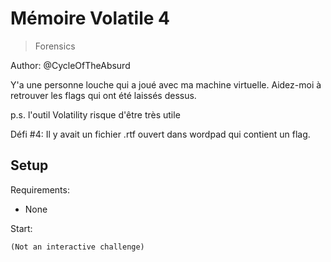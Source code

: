 # Mémoire Volatile 4

> Forensics

Author: @CycleOfTheAbsurd

Y'a une personne louche qui a joué avec ma machine virtuelle. Aidez-moi à retrouver les flags qui ont été laissés dessus.

p.s. l'outil Volatility risque d'être très utile

Défi #4: Il y avait un fichier .rtf ouvert dans wordpad qui contient un flag.


## Setup

Requirements:
- None

Start:

```
(Not an interactive challenge)
```

